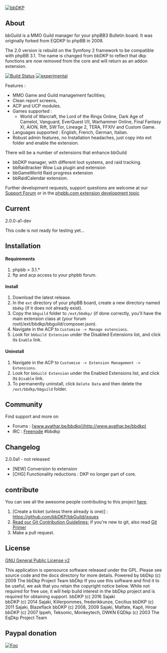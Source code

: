 [![bbDKP](http://www.avathar.be/bbdkp/images/site_logo.png)](http://www.avathar.be/bbdkp)

## About

bbGuild is a MMO Guild manager for your phpBB3 Bulletin board. It was originally forked from EQDKP to phpBB in 2008. 

The 2.0 version is rebuild on the Symfony 2 framework to be compatible with phpBB 3.1. The name is changed from bbDKP to reflect that dkp functions are now removed from the core and will return as an addon extension. 

[![Build Status](https://api.travis-ci.org/bbDKP/bbGuild.svg)](https://travis-ci.org/bbDKP/bbGuild)
[![experimental](http://badges.github.io/stability-badges/dist/experimental.svg)](http://github.com/badges/stability-badges)

Features : 
- MMO Game and Guild management facilities; 
- Clean report screens, 
- ACP and UCP modules. 
- Games supported : 
  - World of Warcraft, the Lord of the Rings Online, Dark Age of Camelot, Vanguard, EverQuest I/II,  Warhammer Online, Final Fantasy XI, AION, Rift, SW:Tor, Lineage 2, TERA, FFXIV and Custom Game. 
- Languages supported : English, French, German, Italian. 
- Robust admin features, no Installation headaches, just copy into ext folder and enable the extension.  

There will be a number of extensions that enhance bbGuild
 - bbDKP manager, with different loot systems, and raid tracking.
 - bbRaidtracker Wow Lua plugin and extension
 - bbGameWorld Raid progress extension 
 - bbRaidCalendar extension. 

Further development requests, support questions are welcome at our [Support Forum](http://www.avathar.be/bbdkp) or in the [phpbb.com extension development topic](https://www.phpbb.com/community/viewtopic.php?f=456&t=2258141)
	
## Current

2.0.0-a1-dev

This code is not ready for testing yet...

## Installation

#### Requirements
1.	phpbb > 3.1.*
2.	ftp and acp access to your phpbb forum.  

#### Install
1. Download the latest release.
2. In the `ext` directory of your phpBB board, create a new directory named `bbdkp` (if it does not already exist).
3. Copy the `bbguild` folder to `/ext/bbdkp/` (if done correctly, you'll have the main extension class at (your forum root)/ext/bbdkp/bbguild/composer.json).
4. Navigate in the ACP to `Customise -> Manage extensions`.
5. Look for `bbGuild Extension` under the Disabled Extensions list, and click its `Enable` link.

#### Uninstall
1. Navigate in the ACP to `Customise -> Extension Management -> Extensions`.
2. Look for `bbGuild Extension` under the Enabled Extensions list, and click its `Disable` link.
3. To permanently uninstall, click `Delete Data` and then delete the `/ext/bbdkp/bbguild` folder.

   
## Community

Find support and more on 

*	Forums : [www.avathar.be/bbdkp](http://www.avathar.be/bbdkp)
*	IRC : [Freenode](https://webchat.freenode.net) #bbdkp

## Changelog 

2.0.0a1 - not released
- [NEW] Conversion to extension
- [CHG] Functionality reductions : DKP no longer part of core. 
    

## contribute

You can see all the awesome people contributing to this project [here](https://github.com/bbdkp/bbguild/graphs/contributors).

1. [Create a ticket (unless there already is one)] : https://github.com/bbDKP/bbGuild/issues
2. [Read our Git Contribution Guidelines](http://www.avathar.be/bbdkp/viewtopic.php?f=60&t=1854); if you're new to git, also read [Git Primer](http://www.avathar.be/bbdkp/viewtopic.php?f=60&t=1853)
3. Make a pull request.

## License

[GNU General Public License v2](http://opensource.org/licenses/gpl-2.0.php)

This application is opensource software released under the GPL. Please see source code and the docs directory for more details. Powered by bbDkp (c) 2009 The bbDkp Project Team bbDkp
If you use this software and find it to be useful, we ask that you retain the copyright notice below. While not required for free use, it will help build interest in the bbDkp project and is required for obtaining support. 
bbDKP (c) 2016 Sajaki  
bbDKP (c) 2014 Sajaki, Killerpommes, frederikkunze, Cecilius
bbDKP (c) 2011 Sajaki, Blazeflack
bbDKP (c) 2008, 2009 Sajaki, Malfate, Kapli, Hroar
bbDKP (c) 2007 Ippeh, Teksonic, Monkeytech, DWKN
EQDkp (c) 2003 The EqDkp Project Team 

## Paypal donation

[![Foo](https://www.paypal.com/en_US/BE/i/btn/btn_donateCC_LG.gif)](https://www.paypal.com/cgi-bin/webscr?cmd=_donations&business=sajaki9%40gmail%2ecom&lc=BE&item_name=bbDKP%20Guild%20management&currency_code=EUR&bn=PP%2dDonationsBF%3abtn_donateCC_LG%2egif%3aNonHosted)

